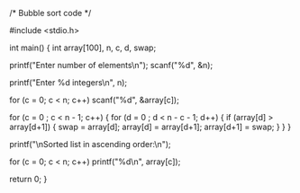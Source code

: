 
/* Bubble sort code */

#include <stdio.h>

int main()
{
  int array[100], n, c, d, swap;

  printf("Enter number of elements\n");
  scanf("%d", &n);

  printf("Enter %d integers\n", n);

  for (c = 0; c < n; c++)
    scanf("%d", &array[c]);

  for (c = 0 ; c < n - 1; c++)
  {
    for (d = 0 ; d < n - c - 1; d++)
    {
      if (array[d] > array[d+1]) 
      {
        swap       = array[d];
        array[d]   = array[d+1];
        array[d+1] = swap;
      }
    }
  }

  printf("\nSorted list in ascending order:\n");

  for (c = 0; c < n; c++)
     printf("%d\n", array[c]);

  return 0;
}
